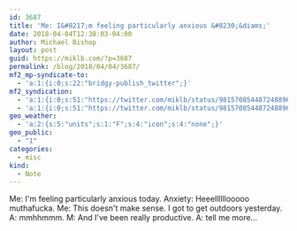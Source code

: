 ```yaml
---
id: 3687
title: 'Me: I&#8217;m feeling particularly anxious &#8230;&diams;'
date: 2018-04-04T12:38:03-04:00
author: Michael Bishop
layout: post
guid: https://miklb.com/?p=3687
permalink: /blog/2018/04/04/3687/
mf2_mp-syndicate-to:
  - 'a:1:{i:0;s:22:"bridgy-publish_twitter";}'
mf2_syndication:
  - 'a:1:{i:0;s:51:"https://twitter.com/miklb/status/981570854487248896";}'
  - 'a:1:{i:0;s:51:"https://twitter.com/miklb/status/981570854487248896";}'
geo_weather:
  - 'a:2:{s:5:"units";s:1:"F";s:4:"icon";s:4:"none";}'
geo_public:
  - "1"
categories:
  - misc
kind:
  - Note
---
```

Me: I'm feeling particularly anxious today.
Anxiety: Heeellllllooooo muthafucka.
Me: This doesn't make sense. I got to get outdoors yesterday.
A: mmhhmmm.
M: And I've been really productive.
A: tell me more…
